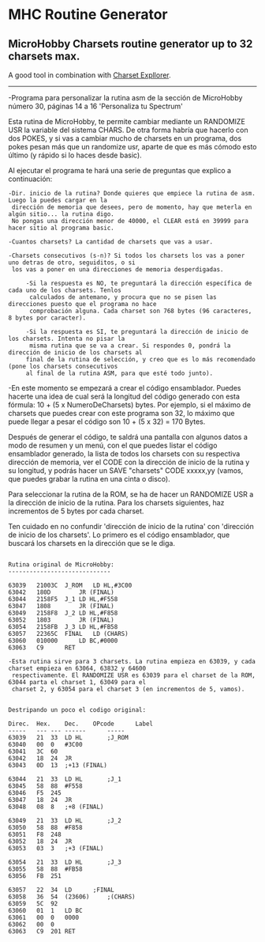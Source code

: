 # MHC Routine Generator

## MicroHobby Charsets routine generator up to 32 charsets max.

A good tool in combination with [Charset Expllorer](https://github.com/saborido/Charset-Explorer).

----------------

-Programa para personalizar la rutina asm de la sección de MicroHobby número 30, páginas 14 a 16
 'Personaliza tu Spectrum'

 Esta rutina  de MicroHobby, te permite cambiar mediante un RANDOMIZE USR la variable del sistema CHARS. De
 otra forma habría que hacerlo con dos POKES, y si vas a cambiar mucho de charsets en un programa, dos pokes
 pesan más que un randomize usr, aparte de que es más cómodo esto último (y rápido si lo haces desde basic).

 Al ejecutar el programa te hará una serie de preguntas que explico a continuación:
```
-Dir. inicio de la rutina? Donde quieres que empiece la rutina de asm. Luego la puedes cargar en la
 dirección de memoria que desees, pero de momento, hay que meterla en algún sitio... la rutina digo.
 No pongas una dirección menor de 40000, el CLEAR está en 39999 para hacer sitio al programa basic.

-Cuantos charsets? La cantidad de charsets que vas a usar.

-Charsets consecutivos (s-n)? Si todos los charsets los vas a poner uno detras de otro, seguiditos, o si
 los vas a poner en una direcciones de memoria desperdigadas.

     -Si la respuesta es NO, te preguntará la dirección específica de cada uno de los charsets. Tenlos
      calculados de antemano, y procura que no se pisen las direcciones puesto que el programa no hace
      comprobación alguna. Cada charset son 768 bytes (96 caracteres, 8 bytes por caracter).
     
     -Si la respuesta es SI, te preguntará la dirección de inicio de los charsets. Intenta no pisar la
      misma rutina que se va a crear. Si respondes 0, pondrá la dirección de inicio de los charsets al
     final de la rutina de selección, y creo que es lo más recomendado (pone los charsets consecutivos
     al final de la rutina ASM, para que esté todo junto).
```

-En este momento se empezará a crear el código ensamblador. Puedes hacerte una idea de cual será la longitud
 del código generado con esta fórmula: 10 + (5 x NumeroDeCharsets) bytes. Por ejemplo, si el máximo de
 charsets que puedes crear con este programa son 32, lo máximo que puede llegar a pesar el código son
 10 + (5 x 32) = 170 Bytes.
 
 Después de generar el código, te saldrá una pantalla con algunos datos a modo de resumen y un menú, con el
 que puedes listar el código ensamblador generado, la lista de todos los charsets con su respectiva dirección
 de memoria, ver el CODE con la dirección de inicio de la rutina y su longitud, y podrás hacer un
 SAVE "charsets" CODE xxxxx,yy (vamos, que puedes grabar la rutina en una cinta o disco).

 Para seleccionar la rutina de la ROM, se ha de hacer un RANDOMIZE USR a la dirección de inicio de la rutina.
 Para los charsets siguientes, haz incrementos de 5 bytes por cada charset.

 Ten cuidado en no confundir 'dirección de inicio de la rutina' con 'dirección de inicio de los charsets'. Lo
 primero es el código ensamblador, que buscará los charsets en la dirección que se le diga.

```

Rutina original de MicroHobby:
-----------------------------

63039	21003C	J_ROM	LD HL,#3C00
63042	180D		JR (FINAL)
63044	2158F5	J_1	LD HL,#F558
63047	1808		JR (FINAL)
63049	2158F8	J_2	LD HL,#F858
63052	1803		JR (FINAL)
63054	2158FB	J_3	LD HL,#FB58
63057	22365C	FINAL	LD (CHARS)
63060	010000		LD BC,#0000
63063	C9		RET

-Esta rutina sirve para 3 charsets. La rutina empieza en 63039, y cada charset empieza en 63064, 63832 y 64600
 respectivamente. El RANDOMIZE USR es 63039 para el charset de la ROM, 63044 parta el charset 1, 63049 para el
 charset 2, y 63054 para el charset 3 (en incrementos de 5, vamos).


Destripando un poco el codigo original:

Direc.	Hex.	Dec.	OPcode		Label
-----	---	---	------		-----
63039	21	33	LD HL		;J_ROM
63040	00	0	#3C00
63041	3C	60	
63042	18	24	JR
63043	0D	13	;+13 (FINAL)

63044	21	33	LD HL		;J_1
63045	58	88	#F558
63046	F5	245	
63047	18	24	JR
63048	08	8	;+8 (FINAL)

63049	21	33	LD HL		;J_2
63050	58	88	#F858
63051	F8	248	
63052	18	24	JR
63053	03	3	;+3 (FINAL)

63054	21	33	LD HL		;J_3
63055	58	88	#FB58
63056	FB	251	

63057	22	34	LD		;FINAL
63058	36	54	(23606)		;(CHARS)
63059	5C	92	
63060	01	1	LD BC
63061	00	0	0000
63062	00	0	
63063	C9	201	RET

```

